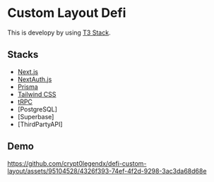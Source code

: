 # Custom Layout Defi

This is developy by using [T3 Stack](https://create.t3.gg/).

## Stacks

- [Next.js](https://nextjs.org)
- [NextAuth.js](https://next-auth.js.org)
- [Prisma](https://prisma.io)
- [Tailwind CSS](https://tailwindcss.com)
- [tRPC](https://trpc.io)
- [PostgreSQL]
- [Superbase]
- [ThirdPartyAPI]

## Demo



https://github.com/crypt0legendx/defi-custom-layout/assets/95104528/4326f393-74ef-4f2d-9298-3ac3da68d68e

